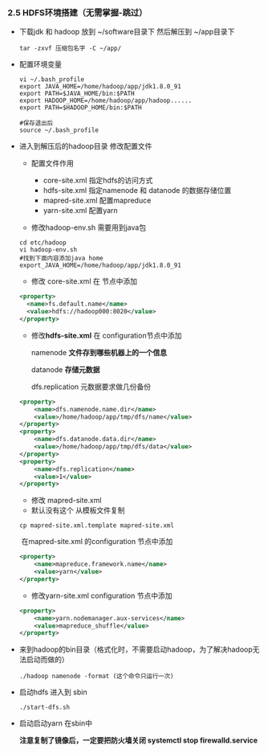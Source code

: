 ### 2.5 HDFS环境搭建（无需掌握-跳过）

- 下载jdk 和 hadoop 放到 ~/software目录下 然后解压到 ~/app目录下

  ```shell
  tar -zxvf 压缩包名字 -C ~/app/
  ```

- 配置环境变量

  ```shell
  vi ~/.bash_profile
  export JAVA_HOME=/home/hadoop/app/jdk1.8.0_91
  export PATH=$JAVA_HOME/bin:$PATH
  export HADOOP_HOME=/home/hadoop/app/hadoop......
  export PATH=$HADOOP_HOME/bin:$PATH
  
  #保存退出后
  source ~/.bash_profile
  ```

- 进入到解压后的hadoop目录 修改配置文件

  - 配置文件作用
    - core-site.xml  指定hdfs的访问方式
    - hdfs-site.xml  指定namenode 和 datanode 的数据存储位置
    - mapred-site.xml 配置mapreduce
    - yarn-site.xml  配置yarn

  - 修改hadoop-env.sh  需要用到java包

  ```shell
  cd etc/hadoop
  vi hadoop-env.sh
  #找到下面内容添加java home
  export_JAVA_HOME=/home/hadoop/app/jdk1.8.0_91
  ```

  - 修改 core-site.xml 在 <configuration>节点中添加

  ```xml
  <property>
    <name>fs.default.name</name>
    <value>hdfs://hadoop000:8020</value>
  </property>
  ```

  - 修改**hdfs-site.xml** 在 configuration节点中添加

    namenode  **文件存到哪些机器上的一个信息**

    datanode **存储元数据**

    dfs.replication  元数据要求做几份备份

  ```xml
  <property>
      <name>dfs.namenode.name.dir</name>
      <value>/home/hadoop/app/tmp/dfs/name</value>
  </property>
  <property>
      <name>dfs.datanode.data.dir</name>
      <value>/home/hadoop/app/tmp/dfs/data</value>
  </property>
  <property>
      <name>dfs.replication</name>
      <value>1</value>
  </property>
  ```

  - 修改 mapred-site.xml 
  - 默认没有这个 从模板文件复制 

  ```shell
  cp mapred-site.xml.template mapred-site.xml
  ```

  ​	在mapred-site.xml  的configuration 节点中添加

  ```xml
  <property>
      <name>mapreduce.framework.name</name>
      <value>yarn</value>
  </property>
  ```

  - 修改yarn-site.xml configuration 节点中添加

  ```xml
  <property>
      <name>yarn.nodemanager.aux-services</name>
      <value>mapreduce_shuffle</value>
  </property>
  ```

- 来到hadoop的bin目录（格式化时，不需要启动hadoop，为了解决hadoop无法启动而做的）

  ```shell
  ./hadoop namenode -format (这个命令只运行一次)
  ```

- 启动hdfs 进入到  sbin

  ```shell
  ./start-dfs.sh
  ```

- 启动启动yarn 在sbin中

  **注意复制了镜像后，一定要把防火墙关闭  systemctl stop firewalld.service**


